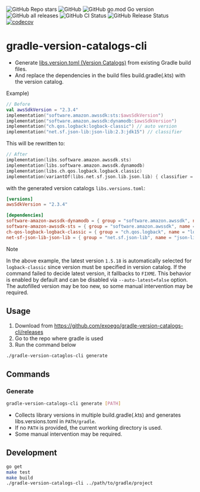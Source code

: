 ![GitHub Repo stars](https://img.shields.io/github/stars/exoego/gradle-version-catalogs-cli?style=social)
![GitHub](https://img.shields.io/github/license/exoego/gradle-version-catalogs-cli)
![GitHub go.mod Go version](https://img.shields.io/github/go-mod/go-version/exoego/gradle-version-catalogs-cli)
![GitHub all releases](https://img.shields.io/github/downloads/exoego/gradle-version-catalogs-cli/total)
![GitHub CI Status](https://img.shields.io/github/actions/workflow/status/exoego/gradle-version-catalogs-cli/ci.yaml?branch=main&label=CI)
![GitHub Release Status](https://img.shields.io/github/v/release/exoego/gradle-version-catalogs-cli)
[![codecov](https://codecov.io/gh/exoego/gradle-version-catalogs-cli/graph/badge.svg?token=TP2GijRLFG)](https://codecov.io/gh/exoego/gradle-version-catalogs-cli)

# gradle-version-catalogs-cli

- Generate [libs.version.toml (Version Catalogs)](https://docs.gradle.org/current/userguide/version_catalogs.html) from existing Gradle build files.
- And replace the dependencies in the build files build.gradle(.kts) with the version catalog.

Example)

```Kotlin
// Before 
val awsSdkVersion = "2.3.4"
implementation("software.amazon.awssdk:sts:$awsSdkVersion")
implementation("software.amazon.awssdk:dynamodb:$awsSdkVersion")
implementation("ch.qos.logback:logback-classic") // auto version
implementation("net.sf.json-lib:json-lib:2.3:jdk15") // classifier
```

This will be rewritten to:

```Kotlin
// After
implementation(libs.software.amazon.awssdk.sts)
implementation(libs.software.amazon.awssdk.dynamodb)
implementation(libs.ch.qos.logback.logback.classic)
implementation(variantOf(libs.net.sf.json.lib.json.lib) { classifier = "jdk15" })
```

with the generated version catalogs `libs.versions.toml`: 

```toml
[versions]
awsSdkVersion = "2.3.4"

[dependencies]
software-amazon-awssdk-dynamodb = { group = "software.amazon.awssdk", name = "dynamodb", version.ref = "awsSdkVersion" }
software-amazon-awssdk-sts = { group = "software.amazon.awssdk", name = "sts", version.ref = "awsSdkVersion" }
ch-qos-logback-logback-classic = { group = "ch.qos.logback", name = "logback-classic", version = "1.5.18" }
net-sf-json-lib-json-lib = { group = "net.sf.json-lib", name = "json-lib", version = "2.3" }
```

> [!NOTE]
> In the above example, the latest version `1.5.18` is automatically selected for `logback-classic` since version must be specified in version catalog. If the command failed to decide latest version, it fallbacks to `FIXME`.
> This behavior is enabled by default and can be disabled via `--auto-latest=false` option.
> The autofilled version may be too new, so some manual intervention may be required.
  
## Usage

1. Download from https://github.com/exoego/gradle-version-catalogs-cli/releases
2. Go to the repo where gradle is used
3. Run the command below

```bash
./gradle-version-cataglos-cli generate
```

## Commands

### Generate

```bash
gradle-version-catalogs-cli generate [PATH]
```  

- Collects library versions in multiple build.gradle(.kts) and generates libs.versions.toml in `PATH/gradle`.
- If no `PATH` is provided, the current working directory is used.
- Some manual intervention may be required.

## Development

```bash
go get
make test
make build
./gradle-version-catalogs-cli ../path/to/gradle/project
```
